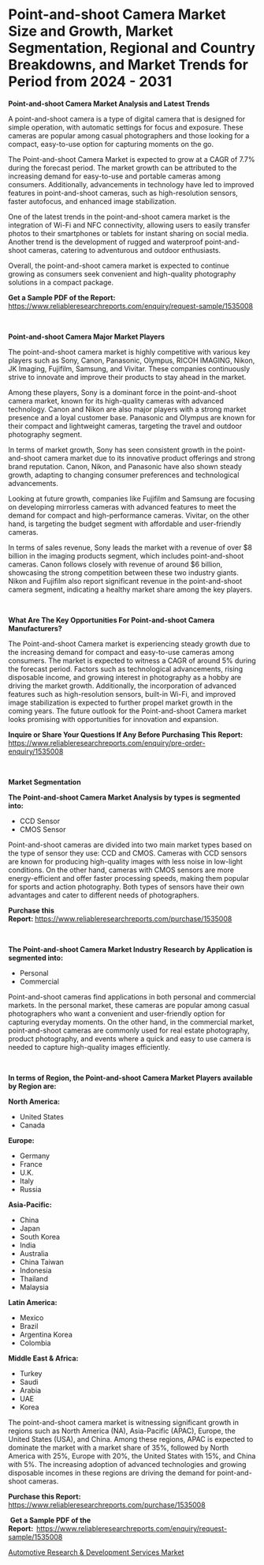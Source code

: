 <p><h1>Point-and-shoot Camera Market Size and Growth, Market Segmentation, Regional and Country Breakdowns, and Market Trends for Period from 2024 -  2031</h1></p><p><strong>Point-and-shoot Camera Market Analysis and Latest Trends</strong></p>
<p><p>A point-and-shoot camera is a type of digital camera that is designed for simple operation, with automatic settings for focus and exposure. These cameras are popular among casual photographers and those looking for a compact, easy-to-use option for capturing moments on the go.</p><p>The Point-and-shoot Camera Market is expected to grow at a CAGR of 7.7% during the forecast period. The market growth can be attributed to the increasing demand for easy-to-use and portable cameras among consumers. Additionally, advancements in technology have led to improved features in point-and-shoot cameras, such as high-resolution sensors, faster autofocus, and enhanced image stabilization.</p><p>One of the latest trends in the point-and-shoot camera market is the integration of Wi-Fi and NFC connectivity, allowing users to easily transfer photos to their smartphones or tablets for instant sharing on social media. Another trend is the development of rugged and waterproof point-and-shoot cameras, catering to adventurous and outdoor enthusiasts.</p><p>Overall, the point-and-shoot camera market is expected to continue growing as consumers seek convenient and high-quality photography solutions in a compact package.</p></p>
<p><strong>Get a Sample PDF of the Report:&nbsp;</strong> <a href="https://www.reliableresearchreports.com/enquiry/request-sample/1535008">https://www.reliableresearchreports.com/enquiry/request-sample/1535008</a></p>
<p>&nbsp;</p>
<p><strong>Point-and-shoot Camera Major Market Players</strong></p>
<p><p>The point-and-shoot camera market is highly competitive with various key players such as Sony, Canon, Panasonic, Olympus, RICOH IMAGING, Nikon, JK Imaging, Fujifilm, Samsung, and Vivitar. These companies continuously strive to innovate and improve their products to stay ahead in the market.</p><p>Among these players, Sony is a dominant force in the point-and-shoot camera market, known for its high-quality cameras with advanced technology. Canon and Nikon are also major players with a strong market presence and a loyal customer base. Panasonic and Olympus are known for their compact and lightweight cameras, targeting the travel and outdoor photography segment.</p><p>In terms of market growth, Sony has seen consistent growth in the point-and-shoot camera market due to its innovative product offerings and strong brand reputation. Canon, Nikon, and Panasonic have also shown steady growth, adapting to changing consumer preferences and technological advancements.</p><p>Looking at future growth, companies like Fujifilm and Samsung are focusing on developing mirrorless cameras with advanced features to meet the demand for compact and high-performance cameras. Vivitar, on the other hand, is targeting the budget segment with affordable and user-friendly cameras.</p><p>In terms of sales revenue, Sony leads the market with a revenue of over $8 billion in the imaging products segment, which includes point-and-shoot cameras. Canon follows closely with revenue of around $6 billion, showcasing the strong competition between these two industry giants. Nikon and Fujifilm also report significant revenue in the point-and-shoot camera segment, indicating a healthy market share among the key players.</p></p>
<p>&nbsp;</p>
<p><strong>What Are The Key Opportunities For Point-and-shoot Camera Manufacturers?</strong></p>
<p><p>The Point-and-shoot Camera market is experiencing steady growth due to the increasing demand for compact and easy-to-use cameras among consumers. The market is expected to witness a CAGR of around 5% during the forecast period. Factors such as technological advancements, rising disposable income, and growing interest in photography as a hobby are driving the market growth. Additionally, the incorporation of advanced features such as high-resolution sensors, built-in Wi-Fi, and improved image stabilization is expected to further propel market growth in the coming years. The future outlook for the Point-and-shoot Camera market looks promising with opportunities for innovation and expansion.</p></p>
<p><strong>Inquire or Share Your Questions If Any Before Purchasing This Report:</strong> <a href="https://www.reliableresearchreports.com/enquiry/pre-order-enquiry/1535008">https://www.reliableresearchreports.com/enquiry/pre-order-enquiry/1535008</a></p>
<p>&nbsp;</p>
<p><strong>Market Segmentation</strong></p>
<p><strong>The Point-and-shoot Camera Market Analysis by types is segmented into:</strong></p>
<p><ul><li>CCD Sensor</li><li>CMOS Sensor</li></ul></p>
<p><p>Point-and-shoot cameras are divided into two main market types based on the type of sensor they use: CCD and CMOS. Cameras with CCD sensors are known for producing high-quality images with less noise in low-light conditions. On the other hand, cameras with CMOS sensors are more energy-efficient and offer faster processing speeds, making them popular for sports and action photography. Both types of sensors have their own advantages and cater to different needs of photographers.</p></p>
<p><strong>Purchase this Report:&nbsp;</strong><a href="https://www.reliableresearchreports.com/purchase/1535008">https://www.reliableresearchreports.com/purchase/1535008</a></p>
<p>&nbsp;</p>
<p><strong>The Point-and-shoot Camera Market Industry Research by Application is segmented into:</strong></p>
<p><ul><li>Personal</li><li>Commercial</li></ul></p>
<p><p>Point-and-shoot cameras find applications in both personal and commercial markets. In the personal market, these cameras are popular among casual photographers who want a convenient and user-friendly option for capturing everyday moments. On the other hand, in the commercial market, point-and-shoot cameras are commonly used for real estate photography, product photography, and events where a quick and easy to use camera is needed to capture high-quality images efficiently.</p></p>
<p>&nbsp;</p>
<p><strong>In terms of Region, the Point-and-shoot Camera Market Players available by Region are:</strong></p>
<p>
    <p> <strong> North America: </strong>
        <ul>
            <li>United States</li>
            <li>Canada</li>
        </ul>
        </p> 
    <p> <strong> Europe: </strong>
        <ul>
            <li>Germany</li>
            <li>France</li>
            <li>U.K.</li>
            <li>Italy</li>
            <li>Russia</li>
        </ul>
        </p> 
    <p> <strong> Asia-Pacific: </strong>
        <ul>
            <li>China</li>
            <li>Japan</li>
            <li>South Korea</li>
            <li>India</li>
            <li>Australia</li>
            <li>China Taiwan</li>
            <li>Indonesia</li>
            <li>Thailand</li>
            <li>Malaysia</li>
        </ul>
        </p> 
    <p> <strong> Latin America: </strong>
        <ul>
            <li>Mexico</li>
            <li>Brazil</li>
            <li>Argentina Korea</li>
            <li>Colombia</li>
        </ul>
        </p> 
    <p> <strong> Middle East & Africa: </strong>
        <ul>
            <li>Turkey</li>
            <li>Saudi</li>
            <li>Arabia</li>
            <li>UAE</li>
            <li>Korea</li>
        </ul>
    </p>
    </p>
<p><p>The point-and-shoot camera market is witnessing significant growth in regions such as North America (NA), Asia-Pacific (APAC), Europe, the United States (USA), and China. Among these regions, APAC is expected to dominate the market with a market share of 35%, followed by North America with 25%, Europe with 20%, the United States with 15%, and China with 5%. The increasing adoption of advanced technologies and growing disposable incomes in these regions are driving the demand for point-and-shoot cameras.</p></p>
<p><strong>Purchase this Report: </strong><a href="https://www.reliableresearchreports.com/purchase/1535008">https://www.reliableresearchreports.com/purchase/1535008</a></p>
<p>&nbsp;<strong>Get a Sample PDF of the Report:&nbsp;&nbsp;</strong><a href="https://www.reliableresearchreports.com/enquiry/request-sample/1535008">https://www.reliableresearchreports.com/enquiry/request-sample/1535008</a></p>
<p><strong></strong></p>
<p><p><a href="https://boundless-drawbridge-702.notion.site/Automotive-Research-Development-Services-Market-Provides-Detailed-Segmentation-of-this-Market-base-13e039e1fc7e403faf6edf294a51329e">Automotive Research & Development Services Market</a></p></p>